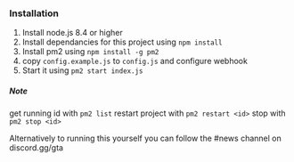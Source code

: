 ### Installation
1. Install node.js 8.4 or higher
2. Install dependancies for this project using `npm install`
3. Install pm2 using `npm install -g pm2`
4. copy `config.example.js` to `config.js` and configure webhook
5. Start it using `pm2 start index.js`

##### Note
get running id with `pm2 list`
restart project with `pm2 restart <id>`
stop with `pm2 stop <id>`

Alternatively to running this yourself you can follow the #news channel on discord.gg/gta
